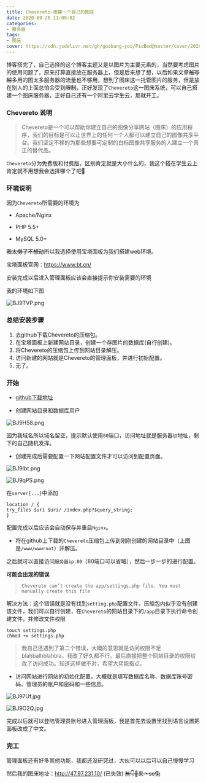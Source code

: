 ```yaml
---
title: Chevereto-搭建一个自己的图床
date: 2020-09-20 11:09:02
categories:
- 服务器
tags:
- 图床
cover: https://cdn.jsdelivr.net/gh/guobang-yoo/PicBed@master/cover/20201111120851.jpg
---
```


​	博客搭完了，自己选择的这个博客主题又是以图片为主要元素的，当然要考虑图片的使用问题了，原来打算直接放在服务器上，但是后来想了想，以后如果文章~~越写越多~~用的图太多服务器的流量也不够用，想到了图床这一托管图片的服务，但是放在别人的上面总怕会受到~~限制~~，正好发现了`Chevereto`这一图床系统，可以自己搭建一个图床服务器，正好自己还有一个阿里云学生云，那就开工。

### Chevereto 说明

>Chevereto是一个可以帮助你建立自己的图像分享网站（图床）的应用程序，我们的目标是可以让世界上的任何一个人都可以建立自己的图像共享平台。我们坚定不移的为那些想要可定制的白标图像共享服务的人建立一个真正的替代品。

`Chevereto`分为免费版和付费版，区别肯定就是大小什么的，我这个搭在学生云上肯定就不用想我会选择哪个了吧🤣

### 环境说明

因为`Chevereto`所需要的环境为

* Apache/Nginx

* PHP 5.5+

* MySQL 5.0+

~~我太懒了不想动~~所以我选择使用宝塔面板为我们搭建web环境。

宝塔面板官网：https://www.bt.cn/

安装完成以后进入管理面板应该会直接提示你安装需要的环境

我的环境如下图

![BJ9TVP.png](https://s1.ax1x.com/2020/10/29/BJ9TVP.png)

### 总结安装步骤

1. 去github下载Chevereto的压缩包。
2. 在宝塔面板上新建网站目录，创建一个存图片的数据库(自行创建)。
3. 将Chevereto的压缩包上传到网站目录解压。
4. 访问新建的网站就是Chevereto的管理面板，并进行初始配置。
5. 无了。

### 开始

* [github下载地址](https://github.com/Chevereto/Chevereto-Free/releases)

* 创建网站目录和数据库用户

![BJ9H58.png](https://s1.ax1x.com/2020/10/29/BJ9H58.png)

因为我域名所以域名留空，提示默认使用`80`端口，访问地址就是服务器ip地址，剩下的自己随机发挥。

* 创建完成后需要配置一下网站配置文件才可以访问到配置页面。

![BJ9Ibt.png](https://s1.ax1x.com/2020/10/29/BJ9Ibt.png)

![BJ9qPS.png](https://s1.ax1x.com/2020/10/29/BJ9qPS.png)

在`server{...}`中添加

```nginx
location / {
try_files $uri $uri/ /index.php?$query_string;
}
```

配置完成以后应该会自动保存并重启`Nginx`。

* 将在github上下载的`Chevereto`压缩包上传到刚刚创建的网站目录中（上图是`/www/wwwroot`）并解压。

之后就可以直接访问`服务器ip:80`（80端口可以省略），然后一步一步的进行配置。

**可能会出现的错误**

> `Chevereto can’t create the app/settings.php file. You must manually create this file`

解决方法：这个错误就是没有找到`setting.php`配置文件，压缩包内似乎没有创建该文件，我们可以自行创建，在`Chevereto`的网站目录下的`/app`目录下执行命令创建文件，并修改文件权限

```shell
touch settings.php
chmod +x settings.php
```

> 我自己还遇到了第二个错误，大概的意思就是访问权限不足blahbalhblahbla，我改了好久都不行。最后直接把整个网站目录的权限给改了访问成功。知道这样做不对，希望大佬能指点。

* 访问网站进行网站的初始化配置，大概就是填写数据库名称、数据库账号密码、管理员的账户和密码和一些信息。


![BJ97Uf.jpg](https://s1.ax1x.com/2020/10/29/BJ97Uf.jpg)

![BJ9O2Q.jpg](https://s1.ax1x.com/2020/10/29/BJ9O2Q.jpg)

完成以后就可以登陆管理员账号进入管理面板，我是首先去设置里找到语言设置把面板改成了中文。

### 完工

管理面板还有好多其他功能，我都还没研究过，大伙可以以后可以自己慢慢学习

然后我的图床地址：http://47.97.231.10/ (已失效)    ~~🈚👇👻来丶se兔~~

